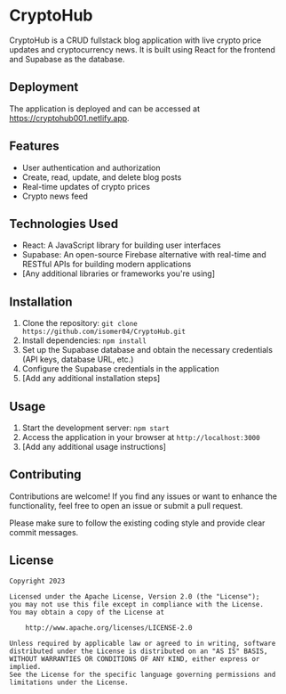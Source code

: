 

<!-- https://sportshubblog.netlify.app/ -->

# CryptoHub

CryptoHub is a CRUD fullstack blog application with live crypto price updates and cryptocurrency news. It is built using React for the frontend and Supabase as the database.

## Deployment

The application is deployed and can be accessed at https://cryptohub001.netlify.app.

## Features

- User authentication and authorization
- Create, read, update, and delete blog posts
- Real-time updates of crypto prices
- Crypto news feed

## Technologies Used

- React: A JavaScript library for building user interfaces
- Supabase: An open-source Firebase alternative with real-time and RESTful APIs for building modern applications
- [Any additional libraries or frameworks you're using]

## Installation

1. Clone the repository: `git clone https://github.com/isomer04/CryptoHub.git`
2. Install dependencies: `npm install`
3. Set up the Supabase database and obtain the necessary credentials (API keys, database URL, etc.)
4. Configure the Supabase credentials in the application
5. [Add any additional installation steps]

## Usage

1. Start the development server: `npm start`
2. Access the application in your browser at `http://localhost:3000`
3. [Add any additional usage instructions]

## Contributing

Contributions are welcome! If you find any issues or want to enhance the functionality, feel free to open an issue or submit a pull request.

Please make sure to follow the existing coding style and provide clear commit messages.

## License


    Copyright 2023

    Licensed under the Apache License, Version 2.0 (the "License");
    you may not use this file except in compliance with the License.
    You may obtain a copy of the License at

        http://www.apache.org/licenses/LICENSE-2.0

    Unless required by applicable law or agreed to in writing, software
    distributed under the License is distributed on an "AS IS" BASIS,
    WITHOUT WARRANTIES OR CONDITIONS OF ANY KIND, either express or implied.
    See the License for the specific language governing permissions and
    limitations under the License.
